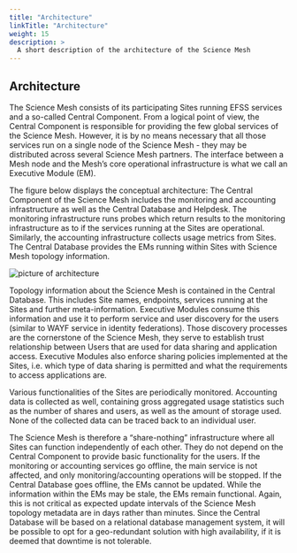 ```yaml
---
title: "Architecture"
linkTitle: "Architecture"
weight: 15
description: >
  A short description of the architecture of the Science Mesh   
---
```


## Architecture

The Science Mesh consists of its participating Sites running EFSS services and a so-called Central Component. From a logical point of view, the Central Component is responsible for providing the few global services of the Science Mesh. However, it is by no means necessary that all those services run on a single node of the Science Mesh - they may be distributed across several Science Mesh partners. The interface between a Mesh node and the Mesh’s core operational infrastructure is what we call an Executive Module (EM).

The figure below displays the conceptual architecture: The Central Component of the Science Mesh includes the monitoring and accounting infrastructure as well as the Central Database and Helpdesk. The monitoring infrastructure runs probes which return results to the monitoring infrastructure as to if the services running at the Sites are operational. Similarly, the accounting infrastructure collects usage metrics from Sites. The Central Database provides the EMs running within Sites with Science Mesh topology information.

![picture of architecture](/architecture.jpg)

Topology information about the Science Mesh is contained in the Central Database. This includes Site names, endpoints, services running at the Sites and further meta-information. Executive Modules consume this information and use it to perform service and user discovery for the users (similar to WAYF service in identity federations). Those discovery processes are the cornerstone of the Science Mesh, they serve to establish trust relationship between Users that are used for data sharing and application access. Executive Modules also enforce sharing policies implemented at the Sites, i.e. which type of data sharing is permitted and what the requirements to access applications are.

Various functionalities of the Sites are periodically monitored. Accounting data is collected as well, containing gross aggregated usage statistics such as the number of shares and users, as well as the amount of storage used. None of the collected data can be traced back to an individual user.

The Science Mesh is therefore a “share-nothing” infrastructure where all Sites can function independently of each other. They do not depend on the Central Component to provide basic functionality for the users. If the monitoring or accounting services go offline, the main service is not affected, and only monitoring/accounting operations will be stopped. If the Central Database goes offline, the EMs cannot be updated. While the information within the EMs may be stale, the EMs remain functional. Again, this is not critical as expected update intervals of the Science Mesh topology metadata are in days rather than minutes. Since the Central Database will be based on a relational database management system, it will be possible to opt for a geo-redundant solution with high availability, if it is deemed that downtime is not tolerable.



